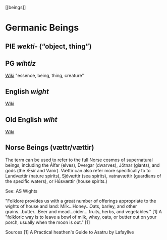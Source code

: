 [[beings]]
# Germanic Beings
## PIE *wekti-* (“object, thing”)
## PG *wihtiz*
[Wiki](https://en.wiktionary.org/wiki/Reconstruction:Proto-Germanic/wihtiz#Etymology-1)
"essence, being, thing, creature"
## English *wight*
[Wiki](https://en.wiktionary.org/wiki/wight#English)

## Old English *wiht*
[Wiki](https://en.wiktionary.org/wiki/wiht#Old-English)

## Norse Beings (vættr/vættir)
The term can be used to refer to the full Norse cosmos of supernatural beings, including the Álfar (elves), Dvergar (dwarves), Jötnar (giants), and gods (the Æsir and Vanir). Vættir can also refer more specifically to to Landvættir (nature spirits), Sjóvættir (sea spirits), vatnavættir (guardians of the specific waters), or Húsvættir (house spirits.)  

See: AS Wights

"Folklore provides us with a great number of offerings appropriate to the wights of house and land: Milk...Honey...Oats, barley, and other grains...butter...Beer and mead...cider....fruits, herbs, and vegetables." [1]
A "folkloric way is to leave a bowl of milk, whey, oats, or butter out on your porch, usually when the moon is out." [1]

Sources
[1] A Practical heathen's Guide to Asatru by Lafayllve